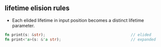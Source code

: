 ## lifetime elision rules
*  Each elided lifetime in input position becomes a distinct lifetime parameter.
```rust
fn print(s: &str);                                      // elided
fn print<'a>(s: &'a str);                               // expanded
```
